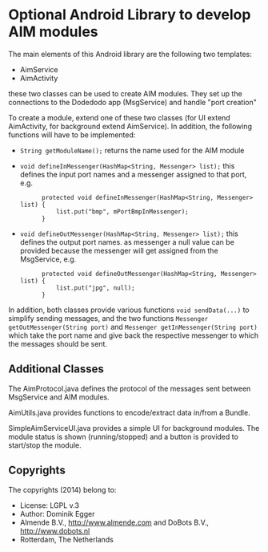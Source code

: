 # Optional Android Library to develop AIM modules

The main elements of this Android library are the following two templates:

- AimService
- AimActivity

these two classes can be used to create AIM modules. They set up the connections to the Dodedodo app (MsgService) and handle "port creation"

To create a module, extend one of these two classes (for UI extend AimActivity, for background extend AimService). In addition, the following functions will have to be implemented:

- `String getModuleName();` returns the name used for the AIM module
- `void defineInMessenger(HashMap<String, Messenger> list);` this defines the input port names and a messenger assigned to that port, e.g.

			protected void defineInMessenger(HashMap<String, Messenger> list) {
				list.put("bmp", mPortBmpInMessenger);
			}

- `void defineOutMessenger(HashMap<String, Messenger> list);`
	this defines the output port names. as messenger a null value can be provided because the messenger will get assigned from the MsgService, e.g.

			protected void defineOutMessenger(HashMap<String, Messenger> list) {
				list.put("jpg", null);
			}

In addition, both classes provide various functions `void sendData(...)` to simplify sending messages, and the two functions `Messenger getOutMessenger(String port)` and `Messenger getInMessenger(String port)` which take the port name and give back the respective messenger to which the messages should be sent.

## Additional Classes

The AimProtocol.java defines the protocol of the messages sent between MsgService and AIM modules.

AimUtils.java provides functions to encode/extract data in/from a Bundle. 

SimpleAimServiceUI.java provides a simple UI for background modules. The module status is shown (running/stopped) and a button is provided to start/stop the module.

## Copyrights

The copyrights (2014) belong to:

- License: LGPL v.3
- Author: Dominik Egger
- Almende B.V., http://www.almende.com and DoBots B.V., http://www.dobots.nl
- Rotterdam, The Netherlands

